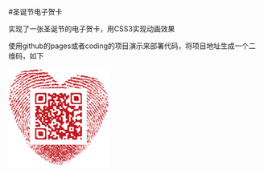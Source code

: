 #圣诞节电子贺卡

实现了一张圣诞节的电子贺卡，用CSS3实现动画效果

使用github的pages或者coding的项目演示来部署代码，将项目地址生成一个二维码，如下

<img src="qrcode.png" width="200">
